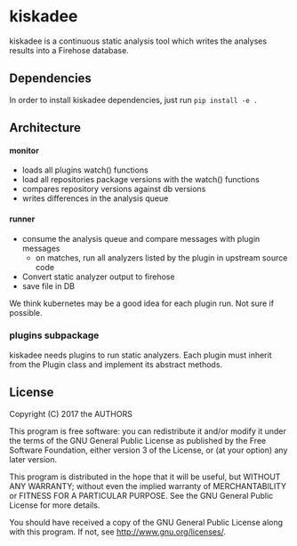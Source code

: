 # kiskadee

kiskadee is a continuous static analysis tool which writes the analyses
results into a Firehose database.

## Dependencies

In order to install kiskadee dependencies, just run `pip install -e .`

## Architecture

#### monitor
  
* loads all plugins watch() functions
* load all repositories package versions with the watch() functions 
* compares repository versions against db versions
* writes differences in the analysis queue

#### runner

* consume the analysis queue and compare messages with plugin messages
  * on matches, run all analyzers listed by the plugin in upstream source code
* Convert static analyzer output to firehose
* save file in DB

We think kubernetes may be a good idea for each plugin run. Not sure if
possible.

### plugins subpackage

kiskadee needs plugins to run static analyzers. Each plugin must inherit from
the Plugin class and implement its abstract methods.

## License

Copyright (C) 2017 the AUTHORS

This program is free software: you can redistribute it and/or modify
it under the terms of the GNU General Public License as published by
the Free Software Foundation, either version 3 of the License, or
(at your option) any later version.

This program is distributed in the hope that it will be useful,
but WITHOUT ANY WARRANTY; without even the implied warranty of
MERCHANTABILITY or FITNESS FOR A PARTICULAR PURPOSE.  See the
GNU General Public License for more details.

You should have received a copy of the GNU General Public License
along with this program.  If not, see <http://www.gnu.org/licenses/>.
